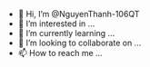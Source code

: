 - 👋 Hi, I’m @NguyenThanh-106QT
- 👀 I’m interested in ...
- 🌱 I’m currently learning ...
- 💞️ I’m looking to collaborate on ...
- 📫 How to reach me ...

<!---
NguyenThanh-106QT/NguyenThanh-106QT is a ✨ special ✨ repository because its `README.md` (this file) appears on your GitHub profile.
You can click the Preview link to take a look at your changes.
--->
